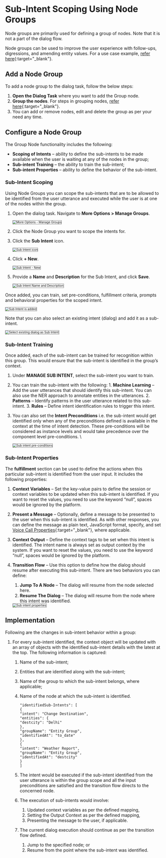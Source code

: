 # Sub-Intent Scoping Using Node Groups

Node groups are primarily used for defining a group of nodes. Note that it is not a part of the dialog flow.

Node groups can be used to improve the user experience with follow-ups, digressions, and amending entity values. For a use case example, [refer here](../../../../../how-tos/build-a-banking-assistant/deploy-the-assistant/intent-scoping-using-group-node){:target="_blank"}.


## Add a Node Group

To add a node group to the dialog task, follow the below steps:

1. **Open the Dialog Task** where you want to add the Group node.
2. **Group the nodes**. For steps in grouping nodes, [refer here](../../using-the-dialog-builder-tool/#node-groups){:target="_blank"}.
3. You can add or remove nodes, edit and delete the group as per your need any time.


## Configure a Node Group

The Group Node functionality includes the following:

* **Scoping of Intents** – ability to define the sub-intents to be made available when the user is waiting at any of the nodes in the group;
* **Sub-intent Training** – the ability to train the sub-intent;
* **Sub-intent Properties** – ability to define the behavior of the sub-intent.


### Sub-Intent Scoping

Using Node Groups you can scope the sub-intents that are to be allowed to be identified from the user utterance and executed while the user is at one of the nodes within the group.

1. Open the dialog task. Navigate to **More Options >  Manage Groups**.

    <img src="../../images/using-dialog-builder-manage-groups.png" alt="More Options -  Manage Groups" title="More Options -  Manage Groups" style="border:1px solid gray; zoom:70%;">

2. Click the Node Group you want to scope the intents for.
3. Click the **Sub Intent** icon.

    <img src="../images/sub-intent-scoping-click-sub-intent.png" alt="Sub Intent icon" title="Sub Intent icon" style="border:1px solid gray; zoom:70%;">

4. Click **+ New**.

    <img src="../images/sub-intent-scoping-new.png" alt="Sub Intent - New" title="Sub Intent - New" style="border:1px solid gray; zoom:70%;">

5. Provide a **Name** and **Description** for the Sub Intent, and click **Save**.

    <img src="../images/sub-intent-scoping-sub-intent-name-description.png" alt="Sub Intent Name and Description" title="Sub Intent Name and Description" style="border:1px solid gray; zoom:70%;">


Once added, you can train, set pre-conditions, fulfillment criteria, prompts and behavioral properties for the scoped intent.

<img src="../images/sub-intent-scoping-train-the-sub-intent.gif" alt="Sub Intent is added" title="Sub Intent is added" style="border:1px solid gray; zoom:70%;">

Note that you can also select an existing intent (dialog) and add it as a sub-intent.

<img src="../images/sub-intent-scoping-add-existing-intent.png" alt="Select existing dialog as Sub Intent" title="Selecting existing dialog as Sub Intent" style="border:1px solid gray; zoom:70%;">

### Sub-Intent Training

Once added, each of the sub-intent can be trained for recognition within this group. This would ensure that the sub-intent is identified in the group’s context.

1. Under **MANAGE SUB INTENT**, select the sub-intent you want to train.
2. You can train the sub-intent with the following:
        1. **Machine Learning** – Add the user utterances that should identify this sub-intent. You can also use the NER approach to annotate entities in the utterances.
        2. **Patterns** – Identify patterns in the user utterance related to this sub-intent.
        3. **Rules** – Define intent identification rules to trigger this intent.

3. You can also set the **Intent Preconditions** i.e. the sub-intent would get identified only when any of the preconditions defined is available in the context at the time of intent detection. These pre-conditions will be considered as instance levels and would take precedence over the component level pre-conditions. \

    <img src="../images/sub-intent-scoping-pre-conditions.png" alt="Sub intent pre-conditions" title="Sub intent pre-conditions" style="border:1px solid gray; zoom:70%;">


###  Sub-Intent Properties

The **fulfillment** section can be used to define the actions when this particular sub-intent is identified from the user input. It includes the following properties:

1. **Context Variables** – Set the key-value pairs to define the session or context variables to be updated when this sub-intent is identified. If you want to reset the values, you need to use the keyword “null”, spaces would be ignored by the platform.
2. **Present a Message** – Optionally, define a message to be presented to the user when this sub-intent is identified. As with other responses, you can define the message as plain text, JavaScript format, specify, and set [Voice Call Properties](../../node-types/voice-call-properties/){:target="_blank"}, where applicable.
3. **Context Output** – Define the context tags to be set when this intent is identified. The intent name is always set as output context by the system. If you want to reset the values, you need to use the keyword “null”, spaces would be ignored by the platform.
4. **Transition Flow** – Use this option to define how the dialog should resume after executing this sub-intent. There are two behaviors you can define:
    1. **Jump To A Node** – The dialog will resume from the node selected here.
    2. **Resume The Dialog** – The dialog will resume from the node where this intent was identified.

    <img src="../images/sub-intent-scoping-sub-intent-properties.png" alt="Sub intent properties" title="Sub intent properties" style="border:1px solid gray; zoom:70%;">


## Implementation

Following are the changes in sub-intent behavior within a group:

1. For every sub-intent identified, the context object will be updated with an array of objects with the identified sub-intent details with the latest at the top. The following information is captured:
    1. Name of the sub-intent;
    2. Entities that are identified along with the sub-intent;
    3. Name of the group to which the sub-intent belongs, where applicable;
    4. Name of the node at which the sub-intent is identified.

        ```
        "identifiedSub-Intents": [
        {
        "intent": "Change Destination",
        "entities": {
        "destcity": "Delhi"
        },
        "groupName": "Entity Group",
        "identifiedAt": "to_date"
        },
        {
        "intent": "Weather Report",
        "groupName": "Entity Group",
        "identifiedAt": "destcity"
        }
        ]
        ```

    5. The intent would be executed if the sub-intent identified from the user utterance is within the group scope and all the input preconditions are satisfied and the transition flow directs to the concerned node.
    6. The execution of sub-intents would involve:
        1. Updated context variables as per the defined mapping,
        2. Setting the Output Context as per the defined mapping,
        3. Presenting the message to the user, if applicable.

    7. The current dialog execution should continue as per the transition flow defined.
        1. Jump to the specified node; or
        2. Resume from the point where the sub-intent was identified.